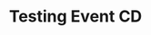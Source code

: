 ---
organizer: CURD
url-link: www.youtube.com/
title: Testing Event CD
description: Lorem ipsum dolor sit amet consectetur adipisicing elit. Exercitationem quae, impedit dolor minima est et odio quidem ipsa aliquid sit illo sunt velit distinctio harum error! Quod consequuntur assumenda saepe error quaerat dignissimos eum fugiat. Tempore possimus alias impedit neque!
start-time: 2023-08-21T09:00:00-00:00
end-time: 2023-08-21T10:00:00-00:00
event-type: Hybrid
gov-only: false
is-external: false
---